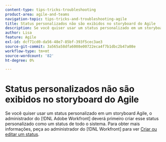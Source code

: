 ```yaml
---
content-type: tips-tricks-troubleshooting
product-area: agile-and-teams
navigation-topic: tips-tricks-and-troubleshooting-agile
title: Status personalizados não são exibidos no storyboard do Agile
description: Se você quiser usar um status personalizado em um storyboard Agile, o administrador do  [!DNL Adobe Workfront]  deverá primeiro criar esse status personalizado como um status em todo o sistema.
author: Lisa
feature: Agile
exl-id: dcf71cd0-da56-48e7-85bf-393f5cec3ae3
source-git-commit: 3a565a58dfa6008e00722eca4f7b1dbc2b47a08e
workflow-type: tm+mt
source-wordcount: '82'
ht-degree: 0%

---
```


# Status personalizados não são exibidos no storyboard do Agile

Se você quiser usar um status personalizado em um storyboard Agile, o administrador do [!DNL Adobe Workfront] deverá primeiro criar esse status personalizado como um status de todo o sistema. Para obter mais informações, peça ao administrador do [!DNL Workfront] para ver [Criar ou editar um status](../../administration-and-setup/customize-workfront/creating-custom-status-and-priority-labels/create-or-edit-a-status.md).
